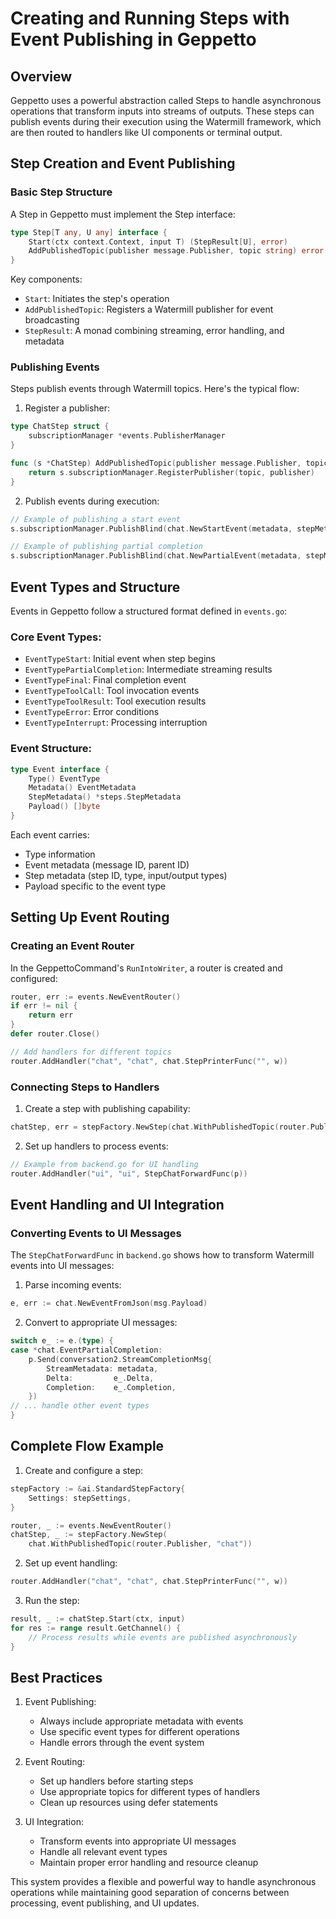 # Creating and Running Steps with Event Publishing in Geppetto

## Overview

Geppetto uses a powerful abstraction called Steps to handle asynchronous operations that transform inputs into streams of outputs. These steps can publish events during their execution using the Watermill framework, which are then routed to handlers like UI components or terminal output.

## Step Creation and Event Publishing

### Basic Step Structure

A Step in Geppetto must implement the Step interface:

```go
type Step[T any, U any] interface {
    Start(ctx context.Context, input T) (StepResult[U], error)
    AddPublishedTopic(publisher message.Publisher, topic string) error
}
```

Key components:
- `Start`: Initiates the step's operation
- `AddPublishedTopic`: Registers a Watermill publisher for event broadcasting
- `StepResult`: A monad combining streaming, error handling, and metadata

### Publishing Events

Steps publish events through Watermill topics. Here's the typical flow:

1. Register a publisher:
```go
type ChatStep struct {
    subscriptionManager *events.PublisherManager
}

func (s *ChatStep) AddPublishedTopic(publisher message.Publisher, topic string) error {
    return s.subscriptionManager.RegisterPublisher(topic, publisher)
}
```

2. Publish events during execution:
```go
// Example of publishing a start event
s.subscriptionManager.PublishBlind(chat.NewStartEvent(metadata, stepMetadata))

// Example of publishing partial completion
s.subscriptionManager.PublishBlind(chat.NewPartialEvent(metadata, stepMetadata, partial))
```

## Event Types and Structure

Events in Geppetto follow a structured format defined in `events.go`:

### Core Event Types:
- `EventTypeStart`: Initial event when step begins
- `EventTypePartialCompletion`: Intermediate streaming results
- `EventTypeFinal`: Final completion event
- `EventTypeToolCall`: Tool invocation events
- `EventTypeToolResult`: Tool execution results
- `EventTypeError`: Error conditions
- `EventTypeInterrupt`: Processing interruption

### Event Structure:
```go
type Event interface {
    Type() EventType
    Metadata() EventMetadata
    StepMetadata() *steps.StepMetadata
    Payload() []byte
}
```

Each event carries:
- Type information
- Event metadata (message ID, parent ID)
- Step metadata (step ID, type, input/output types)
- Payload specific to the event type

## Setting Up Event Routing

### Creating an Event Router

In the GeppettoCommand's `RunIntoWriter`, a router is created and configured:

```go
router, err := events.NewEventRouter()
if err != nil {
    return err
}
defer router.Close()

// Add handlers for different topics
router.AddHandler("chat", "chat", chat.StepPrinterFunc("", w))
```

### Connecting Steps to Handlers

1. Create a step with publishing capability:
```go
chatStep, err = stepFactory.NewStep(chat.WithPublishedTopic(router.Publisher, "chat"))
```

2. Set up handlers to process events:
```go
// Example from backend.go for UI handling
router.AddHandler("ui", "ui", StepChatForwardFunc(p))
```

## Event Handling and UI Integration

### Converting Events to UI Messages

The `StepChatForwardFunc` in `backend.go` shows how to transform Watermill events into UI messages:

1. Parse incoming events:
```go
e, err := chat.NewEventFromJson(msg.Payload)
```

2. Convert to appropriate UI messages:
```go
switch e_ := e.(type) {
case *chat.EventPartialCompletion:
    p.Send(conversation2.StreamCompletionMsg{
        StreamMetadata: metadata,
        Delta:         e_.Delta,
        Completion:    e_.Completion,
    })
// ... handle other event types
}
```

## Complete Flow Example

1. Create and configure a step:
```go
stepFactory := &ai.StandardStepFactory{
    Settings: stepSettings,
}

router, _ := events.NewEventRouter()
chatStep, _ := stepFactory.NewStep(
    chat.WithPublishedTopic(router.Publisher, "chat"))
```

2. Set up event handling:
```go
router.AddHandler("chat", "chat", chat.StepPrinterFunc("", w))
```

3. Run the step:
```go
result, _ := chatStep.Start(ctx, input)
for res := range result.GetChannel() {
    // Process results while events are published asynchronously
}
```

## Best Practices

1. Event Publishing:
   - Always include appropriate metadata with events
   - Use specific event types for different operations
   - Handle errors through the event system

2. Event Routing:
   - Set up handlers before starting steps
   - Use appropriate topics for different types of handlers
   - Clean up resources using defer statements

3. UI Integration:
   - Transform events into appropriate UI messages
   - Handle all relevant event types
   - Maintain proper error handling and resource cleanup

This system provides a flexible and powerful way to handle asynchronous operations while maintaining good separation of concerns between processing, event publishing, and UI updates.
